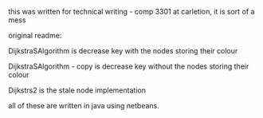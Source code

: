this was written for technical writing - comp 3301 at carletion, it is sort of a mess

original readme:

DijkstraSAlgorithm is decrease key with the nodes storing their colour

DijkstraSAlgorithm - copy is decrease key without the nodes storing their colour

Dijkstrs2 is the stale node implementation 

all of these are written in java using netbeans.
